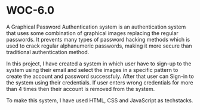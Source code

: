 # WOC-6.0

A Graphical Password Authentication system is an authentication system that uses some combination of graphical images replacing the regular passwords. It prevents many types of password hacking methods which is used to crack regular alphanumeric passwords, making it more secure than traditional authentication method.

In this project, I have created a system in which user have to sign-up to the system using their email and select the images in a specific pattern to create the account and password successfuly.
After that user can Sign-in to the system using their credentials. If user enters wrong credentials for more than 4 times then their account is removed from the system.

To make this system, I have used HTML, CSS and JavaScript as techstacks.
